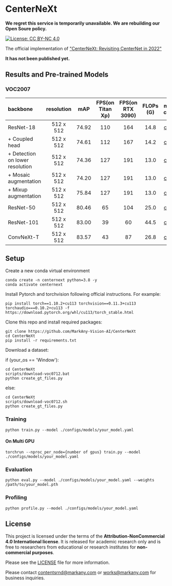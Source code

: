 # CenterNeXt

**We regret this service is temporarily unavailable. We are rebuilding our Open Soure policy.**

[![License: CC BY-NC 4.0](https://img.shields.io/badge/License-CC_BY--NC_4.0-lightgrey.svg)](https://creativecommons.org/licenses/by-nc/4.0/)

The official implementation of ["CenterNeXt: Revisiting CenterNet in 2022"]() 

**It has not been published yet.**

## Results and Pre-trained Models

### VOC2007
| backbone | resolution | mAP | FPS(on Titan Xp)| FPS(on RTX 3090) | FLOPs<br>(G) | model config | weights |
|:---|:---:|:---:|:---:| :---:|:---:|:---:|:---:|
| ResNet-18 | 512 x 512 |  74.92 | 110 | 164 | 14.8 | [config](./configs/models/r18_s4.yaml) |[model](https://github.com/MarkAny-Vision-AI/CenterNeXt/releases/download/v0.0.1/r18_s4_best_mAP.pth) |
| + Coupled head | 512 x 512  | 74.61 | 112 | 167 | 14.2 | [config](./configs/models/r18_s4_coupled.yaml) |[model](https://github.com/MarkAny-Vision-AI/CenterNeXt/releases/download/v0.0.1/r18_s4_coupled_best_mAP.pth) |
| + Detection on lower resolution | 512 x 512 | 74.36 | 127 | 191 | 13.0 | [config](/configs/models/r18_s8_coupled.yaml) |[model](https://github.com/MarkAny-Vision-AI/CenterNeXt/releases/download/v0.0.1/r18_s8_coupled_best_mAP.pth) |
| + Mosaic augmentation  | 512 x 512  | 74.20 | 127 | 191 | 13.0 | [config](/configs/models/r18_s8_coupled_mosaic.yaml) |[model](https://github.com/MarkAny-Vision-AI/CenterNeXt/releases/download/v0.0.1/r18_s8_coupled_mosaic_best_mAP.pth) |
| + Mixup augmentation | 512 x 512  | 75.84 | 127 | 191 | 13.0 | [config](/configs/models/r18_s8_coupled_mosaic_mixup.yaml) |[model](https://github.com/MarkAny-Vision-AI/CenterNeXt/releases/download/v0.0.1/r18_s8_coupled_mosaic_mixup_best_mAP.pth) |
| ResNet-50 | 512 x 512  | 80.46  | 65 | 104 | 25.0 | [config](/configs/models/r50.yaml) |[model](https://github.com/MarkAny-Vision-AI/CenterNeXt/releases/download/v0.0.1/r50_best_mAP.pth) |
| ResNet-101 | 512 x 512  | 83.00  | 39 | 60 | 44.5 | [config](/configs/models/r101.yaml) |[model](https://github.com/MarkAny-Vision-AI/CenterNeXt/releases/download/v0.0.1/r101_best_mAP.pth) |
| ConvNeXt-T | 512 x 512  | 83.57  | 43 | 87 | 26.8 | [config](/configs/models/convnext-t.yaml) |[model](https://github.com/MarkAny-Vision-AI/CenterNeXt/releases/download/v0.0.1/convnext-t_best_mAP.pth) |

## Setup
Create a new conda virtual environment

```
conda create -n centernext python=3.8 -y
conda activate centernext
```

Install Pytorch and torchvision following official instructions. For example:

```
pip install torch==1.10.2+cu113 torchvision==0.11.3+cu113 torchaudio===0.10.2+cu113 -f https://download.pytorch.org/whl/cu113/torch_stable.html
```

Clone this repo and install required packages:
```
git clone https://github.com/MarkAny-Vision-AI/CenterNeXt
cd CenterNeXt
pip install -r requirements.txt
```

Download a dataset:

if (your_os == 'Window'):
```
cd CenterNeXt
scripts/download-voc0712.bat
python create_gt_files.py
```
else:
```
cd CenterNeXt
scripts/download-voc0712.sh
python create_gt_files.py
```

### Training
```
python train.py --model ./configs/models/your_model.yaml 
```

#### On Multi GPU
```
torchrun --nproc_per_node={number of gpus} train.py --model ./configs/models/your_model.yaml 
```


### Evaluation
```
python eval.py --model ./configs/models/your_model.yaml --weights /path/to/your_model.pth
```

### Profiling
```
python profile.py --model ./configs/models/your_model.yaml
```
## License

This project is licensed under the terms of the **Attribution-NonCommercial 4.0 International license**.
It is released for academic research only and is free to researchers from educational or research institutes for **non-commercial purposes**. 

Please see the [LICENSE](./LICENSE) file for more information.

Please contact contentsrnd@markany.com or works@markany.com for business inquiries.
